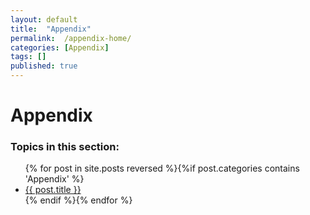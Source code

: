 ```yaml
---
layout: default
title:  "Appendix"
permalink:  /appendix-home/
categories: [Appendix]
tags: []
published: true
---
```


<div data-type="part" class="hsecpart" data-hederis-type="hsecpart" id="appendix-home" data-pi-attrs="id: appendix-home" role="doc-part" data-author-name=" " data-book-title=" " title="Appendix"><h1 data-hederis-type="hblkchaptitle" class="hblkchaptitle" id="p3m173gJe">Appendix</h1><h3>Topics in this section:</h3><ul class="">{% for post in site.posts reversed %}{%if post.categories contains 'Appendix' %}<li class=""><a class="" href="{{ post.url }}">{{ post.title }}</a></li>{% endif %}{% endfor %}</ul></div>